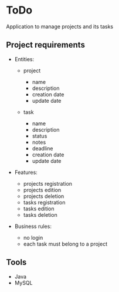 # ToDo
Application to manage projects and its tasks

## Project requirements
* Entities:
  *  project
      * name
      * description
      * creation date
      * update date
      
  *  task
     * name
     * description
     * status
     * notes
     * deadline
     * creation date
     * update date
       
* Features:
  * projects registration
  * projects edition
  * projects deletion
  * tasks registration
  * tasks edition
  * tasks deletion

* Business rules:
  * no login
  * each task must belong to a project

## Tools
* Java
* MySQL
